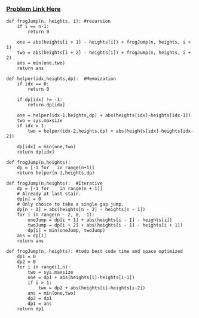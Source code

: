 ### [Problem Link Here](https://www.youtube.com/redirect?event=video_description&redir_token=QUFFLUhqbW1jOTh0VGF4bnVWOFFMY2J5UXlXSzdONWVud3xBQ3Jtc0traEprdWhMa0IxekNWdWh4NU9NMjhOUEJ3LVJYMThvSi1TRi12X3FvVE1LeUI4bDVNaHZOWG9YaS00TVVQT0RSSlA1REducUN6V0QyUW9icGlzTm92Z3VUZTdwb3Z1OTR5eXVNSU5zcGVUT1hrdVpXRQ&q=https%3A%2F%2Fbit.ly%2F3JPcoOx)

```
def frogJump(n, heights, i): #recursion
    if i == n-1:
        return 0

    one = abs(heights[i + 1] - heights[i]) + frogJump(n, heights, i + 1)
    two = abs(heights[i + 2] - heights[i]) + frogJump(n, heights, i + 2)
    ans = min(one,two)
    return ans
```

```
def helper(idx,heights,dp):  #Memoization
    if idx == 0:
        return 0

    if dp[idx] != -1:
        return dp[idx]

    one = helper(idx-1,heights,dp) + abs(heights[idx]-heights[idx-1])
    two = sys.maxsize
    if idx > 1:
        two = helper(idx-2,heights,dp) + abs(heights[idx]-heights[idx-2])

    dp[idx] = min(one,two)
    return dp[idx]

def frogJump(n,heights):
    dp = [-1 for _ in range(n+1)]
    return helper(n-1,heights,dp)
```

```
def frogJump(n,heights):  #Iterative 
    dp = [-1 for __ in range(n + 1)]
    # Already at last stair.
    dp[n] = 0
    # Only choice to take a single gap jump.
    dp[n - 1] = abs(heights[n - 2] - heights[n - 1])
    for i in range(n - 2, 0, -1):
        oneJump = dp[i + 1] + abs(heights[i - 1] - heights[i])
        twoJump = dp[i + 2] + abs(heights[i - 1] - heights[i + 1])
        dp[i] = min(oneJump, twoJump)
    ans = dp[1]
    return ans
```

```
def frogJump(n, heights): #todo best code time and space optimized
    dp1 = 0
    dp2 = 0
    for i in range(1,n):
        two = sys.maxsize
        one = dp1 + abs(heights[i]-heights[i-1])
        if i > 1:
            two = dp2 + abs(heights[i]-heights[i-2])
        ans = min(one,two)
        dp2 = dp1
        dp1 = ans
    return dp1
```    
